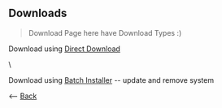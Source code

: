 ## Downloads

> Download Page here have Download Types :)

<p>Download using <a href="WebSiteStorage/Downloads/Minecraft_Java_Server.bat">Direct Download</a></p>\
<p>Download using <a href="WebSiteStorage/Downloads/Minecraft_Server_Menu_Installer.bat">Batch Installer</a> -- update and remove system</p>

<p><-- <a href=".">Back</a></p>
